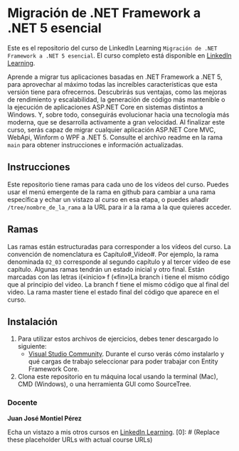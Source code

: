 # Migración de .NET Framework a .NET 5 esencial
Este es el repositorio del curso de LinkedIn Learning `Migración de .NET Framework a .NET 5 esencial`. El curso completo está disponible en [LinkedIn Learning][lil-course-url].

Aprende a migrar tus aplicaciones basadas en .NET Framework a .NET 5, para aprovechar al máximo todas las increíbles características que esta versión tiene para ofrecernos. Descubrirás sus ventajas, como las mejoras de rendimiento y escalabilidad, la generación de código más mantenible o la ejecución de aplicaciones ASP.NET Core en sistemas distintos a Windows. Y, sobre todo, conseguirás evolucionar hacia una tecnología más moderna, que se desarrolla activamente a gran velocidad. Al finalizar este curso, serás capaz de migrar cualquier aplicación ASP.NET Core MVC, WebApi, Winform o WPF a .NET 5.
Consulte el archivo readme en la rama `main` para obtener instrucciones e información actualizadas.

## Instrucciones
Este repositorio tiene ramas para cada uno de los vídeos del curso. Puedes usar el menú emergente de la rama en github para cambiar a una rama específica y echar un vistazo al curso en esa etapa, o puedes añadir `/tree/nombre_de_la_rama` a la URL para ir a la rama a la que quieres acceder.

## Ramas
Las ramas están estructuradas para corresponder a los vídeos del curso. La convención de nomenclatura es Capítulo#_Vídeo#. Por ejemplo, la rama denominada `02_03` corresponde al segundo capítulo y al tercer vídeo de ese capítulo. Algunas ramas tendrán un estado inicial y otro final. Están marcadas con las letras i(«inicio» f («fin»)La branch i tiene el mismo código que al principio del video. La branch f tiene el mismo código que al final del video. La rama master tiene el estado final del código que aparece en el curso.

## Instalación
1. Para utilizar estos archivos de ejercicios, debes tener descargado lo siguiente:
	- [Visual Studio Community](https://visualstudio.microsoft.com/es/downloads/). Durante el curso verás cómo instalarlo y qué cargas de trabajo seleccionar para poder trabajar con Entity Framework Core.
2. Clona este repositorio en tu máquina local usando la terminal (Mac), CMD (Windows), o una herramienta GUI como SourceTree.

### Docente

**Juan José Montiel Pérez**

Echa un vistazo a mis otros cursos en [LinkedIn Learning](https://www.linkedin.com/learning/instructors/juan-jose-montiel-perez).
[0]: # (Replace these placeholder URLs with actual course URLs)

[lil-course-url]: https://www.linkedin.com/learning/migracion-de-dot-net-framework-a-dot-net-5-esencial/
[lil-thumbnail-url]: to-be-defined
